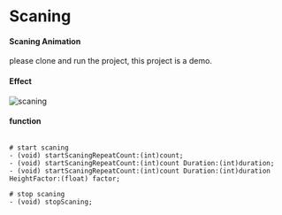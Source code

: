 Scaning
=======

#### Scaning Animation 

please clone and run the project, this project is a demo.

#### Effect

![scaning](http://wanghd.com/images/post/Scaning.jpg "scaning")


#### function

```

# start scaning
- (void) startScaningRepeatCount:(int)count;
- (void) startScaningRepeatCount:(int)count Duration:(int)duration;
- (void) startScaningRepeatCount:(int)count Duration:(int)duration HeightFactor:(float) factor;

# stop scaning
- (void) stopScaning;

```



